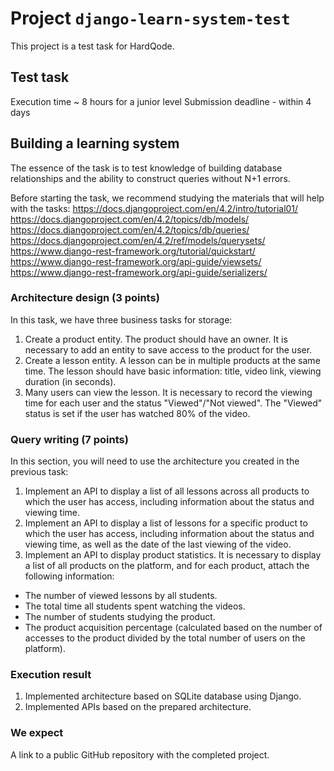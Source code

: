 # Project `django-learn-system-test`

This project is a test task for HardQode.

## Test task

Execution time ~ 8 hours for a junior level
Submission deadline - within 4 days

## Building a learning system

The essence of the task is to test knowledge of building database relationships and the ability to construct queries without N+1 errors.

Before starting the task, we recommend studying the materials that will help with the tasks:
https://docs.djangoproject.com/en/4.2/intro/tutorial01/
https://docs.djangoproject.com/en/4.2/topics/db/models/
https://docs.djangoproject.com/en/4.2/topics/db/queries/
https://docs.djangoproject.com/en/4.2/ref/models/querysets/
https://www.django-rest-framework.org/tutorial/quickstart/
https://www.django-rest-framework.org/api-guide/viewsets/
https://www.django-rest-framework.org/api-guide/serializers/

### Architecture design (3 points)

In this task, we have three business tasks for storage:
1. Create a product entity. The product should have an owner. It is necessary to add an entity to save access to the product for the user.
2. Create a lesson entity. A lesson can be in multiple products at the same time. The lesson should have basic information: title, video link, viewing duration (in seconds).
3. Many users can view the lesson. It is necessary to record the viewing time for each user and the status "Viewed"/"Not viewed". The "Viewed" status is set if the user has watched 80% of the video.

### Query writing (7 points)

In this section, you will need to use the architecture you created in the previous task:
1. Implement an API to display a list of all lessons across all products to which the user has access, including information about the status and viewing time.
2. Implement an API to display a list of lessons for a specific product to which the user has access, including information about the status and viewing time, as well as the date of the last viewing of the video.
3.  Implement an API to display product statistics. It is necessary to display a list of all products on the platform, and for each product, attach the following information:
* The number of viewed lessons by all students.
* The total time all students spent watching the videos.
* The number of students studying the product.
* The product acquisition percentage (calculated based on the number of accesses to the product divided by the total number of users on the platform).

### Execution result

1. Implemented architecture based on SQLite database using Django.
2. Implemented APIs based on the prepared architecture.

### We expect

A link to a public GitHub repository with the completed project.